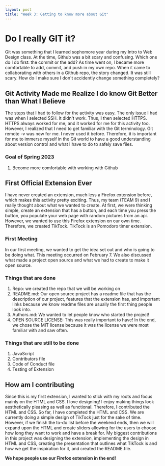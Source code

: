 ```yaml
---
layout: post
title: "Week 3: Getting to know more about Git" 
---
```


# Do I really GIT it? 
Git was something that I learned sophomore year during my Intro to Web Design class. At the time, Github was a bit scary and confusing. Which one do I do first: the commit or the add? As time went on, I became more comfortable to add, commit, and push in my own repo. When it came to collaborating with others in a Github repo, the story changed. It was still scary. How do I make sure I don't accidently change something completely? 

## Git Activity Made me Realize I do know Git Better than What I Believe
<!--more-->
The steps that I had to follow for the activity was easy. The only issue I had was when I selected SSH. It didn't work. Thus, I then selected HTTPS. HTTPS always worked for me, and it worked for me for this activity too. However, I realized that I need to get familiar with the Git terminology. Git remote -v was new for me. I never used it before. Therefore, it is important for me to immerse myself in the Git world to have a good understanding about version control and what I have to do to safely save files. 

### Goal of Spring 2023
1. Become more comfortable with working with Github

## First Official Extension Ever
I have never created an extension, much less a Firefox extension before, which makes this activity pretty exciting. Thus, my team (TEAM 9) and I really thought about what we wanted to create. At first, we were thinking simple, create an extension that has a button, and each time you press the button, you populate your web page with random pictures from an api. However, we wanted to use this Firefox extension on our own time. Therefore, we created TikTock. TikTock is an Pomodoro timer extension. 

### First Meeting
In our first meeting, we wanted to get the idea set out and who is going to be doing what. This meeting occurred on February 7. We also discussed what made a project open source and what we had to create to make it open source.

### Things that are done
1. Repo: we created the repo that we will be working on
2. README.md: Our open source project has a readme file that has the description of our project, features that the extension has, and important links because we know readme files are usually the first thing people look into. 
3. Authors.md: We wanted to let people know who started the project!
4. OPEN SOURCE LICENSE: This was really important to have! In the end, we chose the MIT license because it was the license we were most familiar with and saw often. 

### Things that are still to be done
1. JavaScript
2. Contributors file
3. Code of Conduct file
4. Testing of Extension

## How am I contributing 
Since this is my first extension, I wanted to stick with my roots and focus mainly on the HTML and CSS. I love designing! I enjoy making things look aesthetically pleasing as well as functional. Therefore, I contributed the HTML and CSS. So far, I have completed the HTML and CSS. We are currently doing a simple design of TikTock just for the sake of time. However, if we finish the to-do list before the weekend ends, then we will expand upon the HTML and create sliders allowing for the users to choose how long they want to work and have a break for. My biggest contributions in this project was designing the extension, implementing the design in HTML and CSS, creating the presentation that outlines what TikTock is and how we get the inspiration for it, and created the README.file. 

**We hope people use our Firefox extension in the end!**
